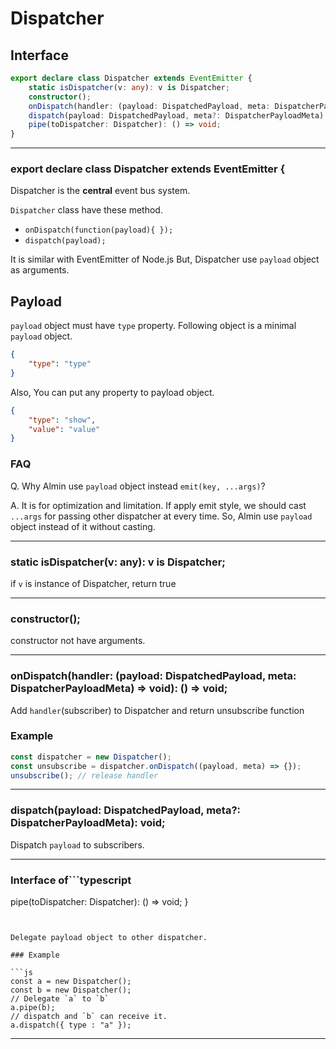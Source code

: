# Dispatcher
<!-- THIS DOCUMENT IS AUTOMATICALLY GENERATED FROM src/*.ts -->
<!-- Please edit src/*.ts and `npm run build:docs:api` -->


## Interface

```typescript
export declare class Dispatcher extends EventEmitter {
    static isDispatcher(v: any): v is Dispatcher;
    constructor();
    onDispatch(handler: (payload: DispatchedPayload, meta: DispatcherPayloadMeta) => void): () => void;
    dispatch(payload: DispatchedPayload, meta?: DispatcherPayloadMeta): void;
    pipe(toDispatcher: Dispatcher): () => void;
}
```

----

### export declare class Dispatcher extends EventEmitter {


Dispatcher is the **central** event bus system.

`Dispatcher` class  have these method.

- `onDispatch(function(payload){ });`
- `dispatch(payload);`

It is similar with EventEmitter of Node.js
But, Dispatcher use `payload` object as arguments.

## Payload

`payload` object must have `type` property.
Following object is a minimal `payload` object.

```json
{
    "type": "type"
}
```

Also, You can put any property to payload object.

```json
{
    "type": "show",
    "value": "value"
}
```

### FAQ

Q. Why Almin use `payload` object instead `emit(key, ...args)`?

A. It is for optimization and limitation.
If apply emit style, we should cast `...args` for passing other dispatcher at every time.
So, Almin use `payload` object instead of it without casting.

----

### static isDispatcher(v: any): v is Dispatcher;


if `v` is instance of Dispatcher, return true

----

### constructor();


constructor not have arguments.

----

### onDispatch(handler: (payload: DispatchedPayload, meta: DispatcherPayloadMeta) => void): () => void;


Add `handler`(subscriber) to Dispatcher and return unsubscribe function

### Example

```js
const dispatcher = new Dispatcher();
const unsubscribe = dispatcher.onDispatch((payload, meta) => {});
unsubscribe(); // release handler
```

----

### dispatch(payload: DispatchedPayload, meta?: DispatcherPayloadMeta): void;


Dispatch `payload` to subscribers.

----

### Interface of```typescript
pipe(toDispatcher: Dispatcher): () => void;
}
```


Delegate payload object to other dispatcher.

### Example

```js
const a = new Dispatcher();
const b = new Dispatcher();
// Delegate `a` to `b`
a.pipe(b);
// dispatch and `b` can receive it.
a.dispatch({ type : "a" });
```

----

